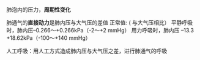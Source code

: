 肺泡内的压力，**周期性变化**

肺通气的**直接动力**是肺内压与大气压的差值
	正常值: ( 与大气压相比）
	平静呼吸时，肺内压–0.266～+0.266kPa（-2～+2 mmHg）
	用力呼吸时，肺内压 –13.3 +18.62kPa（-100～+140 mmHg）

 人工呼吸：用人工方式造成肺内压与大气压之差，进行肺通气的呼吸
